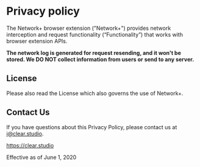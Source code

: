 # Privacy policy

The Network+ browser extension ("Network+") provides network interception and request functionality (“Functionality”) that works with browser extension APIs.

**The network log is generated for request resending, and it won't be stored. We DO NOT collect information from users or send to any server.**

## License

Please also read the License which also governs the use of Network+.

## Contact Us

If you have questions about this Privacy Policy, please contact us at i@clear.studio.

https://clear.studio

Effective as of June 1, 2020